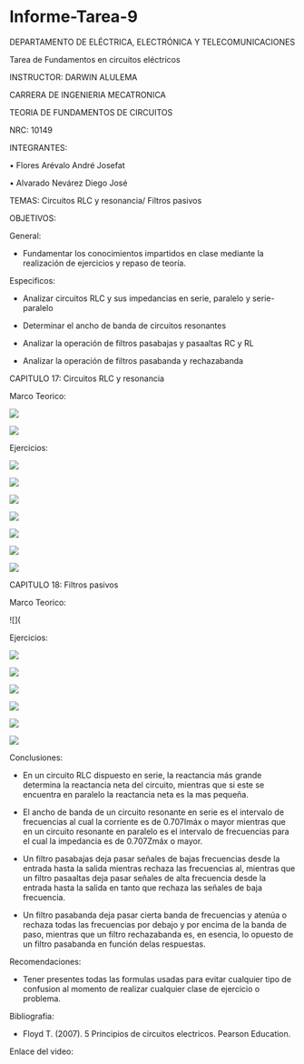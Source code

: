 # Informe-Tarea-9

DEPARTAMENTO DE ELÉCTRICA, ELECTRÓNICA Y TELECOMUNICACIONES

Tarea de Fundamentos en circuitos eléctricos

INSTRUCTOR: DARWIN ALULEMA

CARRERA DE INGENIERIA MECATRONICA

TEORIA DE FUNDAMENTOS DE CIRCUITOS

NRC: 10149

INTEGRANTES:

• Flores Arévalo André Josefat

• Alvarado Nevárez Diego José

TEMAS: Circuitos RLC y resonancia/ Filtros pasivos

OBJETIVOS:

General:

- Fundamentar los conocimientos impartidos en clase mediante la realización de ejercicios y repaso de teoría.

Especificos:

-	Analizar circuitos RLC y sus impedancias en serie, paralelo y serie-paralelo

-	Determinar el ancho de banda de circuitos resonantes

- Analizar la operación de filtros pasabajas y pasaaltas RC y RL

- Analizar la operación de filtros pasabanda y rechazabanda

CAPITULO 17: Circuitos RLC y resonancia

Marco Teorico:

![](https://github.com/diego333jose/Informe-Tarea-9/blob/main/Imagenes/Diagrama%20en%20blanco%20(8).png)

![](https://github.com/diego333jose/Informe-Tarea-9/blob/main/Imagenes/Diagrama%20en%20blanco%20(9).png)

Ejercicios:

![](https://github.com/diego333jose/Informe-Tarea-9/blob/main/Imagenes/DEBER%209_page-0001.jpg)

![](https://github.com/diego333jose/Informe-Tarea-9/blob/main/Imagenes/DEBER%209_page-0002.jpg)

![](https://github.com/diego333jose/Informe-Tarea-9/blob/main/Imagenes/DEBER%209_page-0003.jpg)

![](https://github.com/diego333jose/Informe-Tarea-9/blob/main/Imagenes/DEBER%209_page-0004.jpg)

![](https://github.com/diego333jose/Informe-Tarea-9/blob/main/Imagenes/DEBER%209_page-0005.jpg)

![](https://github.com/diego333jose/Informe-Tarea-9/blob/main/Imagenes/DEBER%209_page-0006.jpg)

![](https://github.com/diego333jose/Informe-Tarea-9/blob/main/Imagenes/DEBER%209_page-0007.jpg)

CAPITULO 18: Filtros pasivos

Marco Teorico:

![](

Ejercicios:

![](https://github.com/diego333jose/Informe-Tarea-9/blob/main/Imagenes/SECCI%C3%93N%2018_page-0001.jpg)

![](https://github.com/diego333jose/Informe-Tarea-9/blob/main/Imagenes/SECCI%C3%93N%2018_page-0002.jpg)

![](https://github.com/diego333jose/Informe-Tarea-9/blob/main/Imagenes/SECCI%C3%93N%2018_page-0003.jpg)

![](https://github.com/diego333jose/Informe-Tarea-9/blob/main/Imagenes/SECCI%C3%93N%2018_page-0004.jpg)

![](https://github.com/diego333jose/Informe-Tarea-9/blob/main/Imagenes/SECCI%C3%93N%2018_page-0005.jpg)

![](https://github.com/diego333jose/Informe-Tarea-9/blob/main/Imagenes/SECCI%C3%93N%2018_page-0006.jpg)

Conclusiones:

-	En un circuito RLC dispuesto en serie, la reactancia más grande determina la reactancia neta del circuito, mientras que si este se encuentra en paralelo la reactancia neta es la mas pequeña.

-	El ancho de banda de un circuito resonante en serie es el intervalo de frecuencias al cual la corriente es de 0.707Imáx o mayor mientras que en un circuito resonante en paralelo es el intervalo de frecuencias para el cual la impedancia es de 0.707Zmáx o mayor.

- Un filtro pasabajas deja pasar señales de bajas frecuencias desde la entrada hasta la salida mientras rechaza las frecuencias al, mientras que un filtro pasaaltas deja pasar señales de alta frecuencia desde la entrada hasta la salida en tanto que rechaza las señales de baja frecuencia.

- Un filtro pasabanda deja pasar cierta banda de frecuencias y atenúa o rechaza todas las frecuencias por debajo y por encima de la banda de paso, mientras que un filtro rechazabanda es, en esencia, lo opuesto de un filtro pasabanda en función delas respuestas.

Recomendaciones:

- Tener presentes todas las formulas usadas para evitar cualquier tipo de confusion al momento de realizar cualquier clase de ejercicio o problema.

Bibliografia:

- Floyd T. (2007). 5 Principios de circuitos electricos. Pearson Education.

Enlace del video: 
